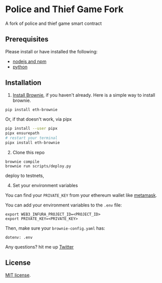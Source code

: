 
# Police and Thief Game Fork

A fork of police and thief game smart contract

## Prerequisites

Please install or have installed the following:

- [nodejs and npm](https://nodejs.org/en/download/)
- [python](https://www.python.org/downloads/)
## Installation

1. [Install Brownie](https://eth-brownie.readthedocs.io/en/stable/install.html), if you haven't already. Here is a simple way to install brownie.

```bash
pip install eth-brownie
```
Or, if that doesn't work, via pipx
```bash
pip install --user pipx
pipx ensurepath
# restart your terminal
pipx install eth-brownie
```

2. Clone this repo
```
brownie compile
brownie run scripts/deploy.py
```

deploy to testnets,

4. Set your environment variables

 You can find your `PRIVATE_KEY` from your ethereum wallet like [metamask](https://metamask.io/).


You can add your environment variables to the `.env` file:

```
export WEB3_INFURA_PROJECT_ID=<PROJECT_ID>
export PRIVATE_KEY=<PRIVATE_KEY>
```

Then, make sure your `brownie-config.yaml` has:

```
dotenv: .env
```


Any questions? hit me up [Twitter](https://twitter.com/royaliben)

## License

[MIT license](LICENSE).